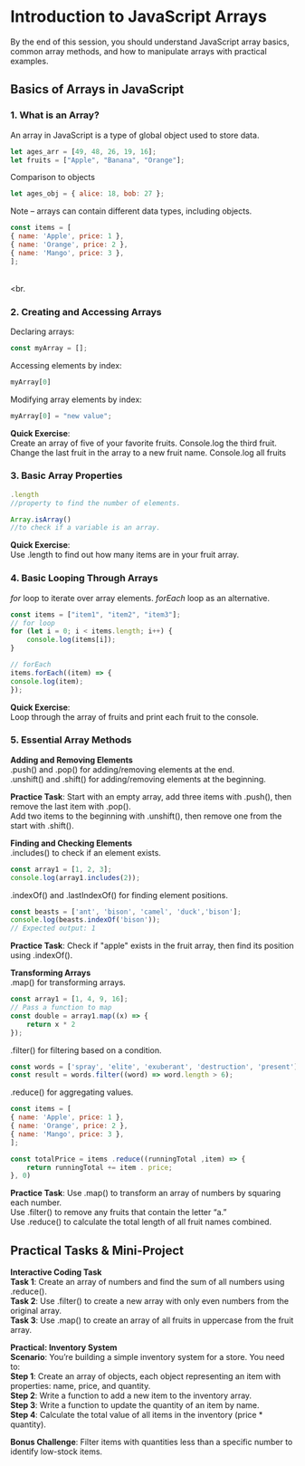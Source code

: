 # Introduction to JavaScript Arrays
By the end of this session, you should understand JavaScript array basics, common array methods, and how to manipulate arrays with practical examples.

## Basics of Arrays in JavaScript
### 1. What is an Array?
An array in JavaScript is a type of global object used to store data.
```javascript
let ages_arr = [49, 48, 26, 19, 16];
let fruits = ["Apple", "Banana", "Orange"];
```

Comparison to objects
```javascript
let ages_obj = { alice: 18, bob: 27 };
```

Note – arrays can contain different data types, including objects.
```javascript
const items = [
{ name: 'Apple', price: 1 },
{ name: 'Orange', price: 2 },
{ name: 'Mango', price: 3 },
];
```

<br><br.
### 2. Creating and Accessing Arrays
Declaring arrays: 
```javascript
const myArray = [];
```
Accessing elements by index: 
```javascript
myArray[0]
```

Modifying array elements by index: 
```javascript
myArray[0] = "new value";
```

**Quick Exercise**:  
Create an array of five of your favorite fruits.
Console.log the third fruit.
Change the last fruit in the array to a new fruit name.
Console.log all fruits


  
### 3. Basic Array Properties
```javascript
.length
//property to find the number of elements.
```
```javascript
Array.isArray()
//to check if a variable is an array.
```

**Quick Exercise**:  
Use .length to find out how many items are in your fruit array.

  
### 4. Basic Looping Through Arrays
_for_ loop to iterate over array elements.
_forEach_ loop as an alternative.

```javascript
const items = ["item1", "item2", "item3"];
// for loop
for (let i = 0; i < items.length; i++) {
    console.log(items[i]);
}

// forEach
items.forEach((item) => {
console.log(item);
});
```

**Quick Exercise**:  
Loop through the array of fruits and print each fruit to the console.

  
### 5. Essential Array Methods
**Adding and Removing Elements**  
.push() and .pop() for adding/removing elements at the end.  
.unshift() and .shift() for adding/removing elements at the beginning.  

**Practice Task**:
Start with an empty array, add three items with .push(), then remove the last item with .pop().   
Add two items to the beginning with .unshift(), then remove one from the start with .shift().  

**Finding and Checking Elements**  
.includes() to check if an element exists.
```javascript
const array1 = [1, 2, 3];
console.log(array1.includes(2));
```

.indexOf() and .lastIndexOf() for finding element positions.
```javascript
const beasts = ['ant', 'bison', 'camel', 'duck','bison'];
console.log(beasts.indexOf('bison'));
// Expected output: 1
```

**Practice Task**:
Check if "apple" exists in the fruit array, then find its position using .indexOf().

**Transforming Arrays**  
.map() for transforming arrays.
```javascript
const array1 = [1, 4, 9, 16];
// Pass a function to map
const double = array1.map((x) => {
    return x * 2
});
```

.filter() for filtering based on a condition.
```javascript
const words = ['spray', 'elite', 'exuberant', 'destruction', 'present'];
const result = words.filter((word) => word.length > 6);
```

.reduce() for aggregating values.
```javascript
const items = [
{ name: 'Apple', price: 1 },
{ name: 'Orange', price: 2 },
{ name: 'Mango', price: 3 },
];

const totalPrice = items .reduce((runningTotal ,item) => {
    return runningTotal += item . price;
}, 0)
```

**Practice Task**:
Use .map() to transform an array of numbers by squaring each number.  
Use .filter() to remove any fruits that contain the letter “a.”  
Use .reduce() to calculate the total length of all fruit names combined.  


## Practical Tasks & Mini-Project
**Interactive Coding Task**  
**Task 1**: Create an array of numbers and find the sum of all numbers using .reduce().  
**Task 2**: Use .filter() to create a new array with only even numbers from the original array.  
**Task 3**: Use .map() to create an array of all fruits in uppercase from the fruit array.  

**Practical: Inventory System**  
**Scenario**: You’re building a simple inventory system for a store. You need to:  
**Step 1**: Create an array of objects, each object representing an item with properties: name, price, and quantity.  
**Step 2**: Write a function to add a new item to the inventory array.  
**Step 3**: Write a function to update the quantity of an item by name.  
**Step 4**: Calculate the total value of all items in the inventory (price * quantity).  

**Bonus Challenge**: Filter items with quantities less than a specific number to identify low-stock items.
